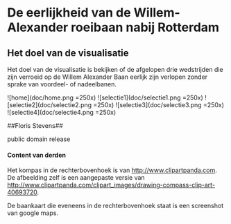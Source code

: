 # De eerlijkheid van de Willem-Alexander roeibaan nabij Rotterdam #

## Het doel van de visualisatie ##

Het doel van de visualisatie is bekijken of de afgelopen drie wedstrijden die zijn verroeid op de Willem Alexander Baan eerlijk zijn verlopen zonder sprake van voordeel- of nadeelbanen.

![home](doc/home.png =250x)
![selectie1](doc/selectie1.png =250x)
![selectie2](doc/selectie2.png =250x)
![selectie3](doc/selectie3.png =250x)
![selectie4](doc/selectie4.png =250x)


##Floris Stevens##

public domain release

#### Content van derden ####
Het kompas in de rechterbovenhoek is van http://www.clipartpanda.com.
De afbeelding zelf is een aangepaste versie van http://www.clipartpanda.com/clipart_images/drawing-compass-clip-art-40693720.

De baankaart die eveneens in de rechterbovenhoek staat is een screenshot van google maps.